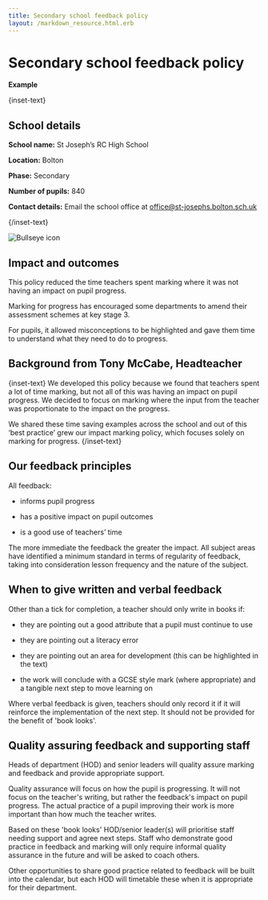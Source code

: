 ```yaml
---
title: Secondary school feedback policy
layout: /markdown_resource.html.erb
---
```


# Secondary school feedback policy

<strong class="govuk-tag">Example</strong>

{inset-text}

## School details

**School name:** St Joseph’s RC High School

**Location:** Bolton

**Phase:** Secondary

**Number of pupils:** 840

**Contact details:** Email the school office at <office@st-josephs.bolton.sch.uk>

{/inset-text}

<div class="govuk-grid-row dfe-width-container">
  <div class="govuk-grid-column-full">
    <div class="info-box">
      <div class="info-box__corner">
        <img src="/assets/images/bullseye.svg" alt="Bullseye icon">
      </div>
      <h2 class="govuk-heading-m">
        Impact and outcomes
      </h2>
      <p>
        This policy reduced the time teachers spent marking where it was not having an impact on pupil progress. 
      </p>
      <p>
        Marking for progress has encouraged some departments to amend their assessment schemes at key stage 3.
      </p>
      <p>
        For pupils, it allowed misconceptions to be highlighted and gave them time to understand what they need to do to progress. 
      </p>
    </div>
  </div>
</div>

## Background from Tony McCabe, Headteacher

{inset-text}
We developed this policy because we found that teachers spent a lot of time marking, but not all of this was having an impact on pupil progress. We decided to focus on marking where the input from the teacher was proportionate to the impact on the progress. 

We shared these time saving examples across the school and out of this ‘best practice’ grew our impact marking policy, which focuses solely on marking for progress. 
{/inset-text}

## Our feedback principles  

All feedback: 

* informs pupil progress
  
* has a positive impact on pupil outcomes

* is a good use of teachers’ time 

The more immediate the feedback the greater the impact. All subject areas have identified a minimum standard in terms of regularity of feedback, taking into consideration lesson frequency and the nature of the subject.

## When to give written and verbal feedback 

Other than a tick for completion, a teacher should only write in books if:

* they are pointing out a good attribute that a pupil must continue to use
  
* they are pointing out a literacy error
  
* they are pointing out an area for development (this can be highlighted in the text)
  
* the work will conclude with a GCSE style mark (where appropriate) and a tangible next step to move learning on 

Where verbal feedback is given, teachers should only record it if it will reinforce the implementation of the next step. It should not be provided for the benefit of 'book looks'.

## Quality assuring feedback and supporting staff 

Heads of department (HOD) and senior leaders will quality assure marking and feedback and provide appropriate support. 

Quality assurance will focus on how the pupil is progressing. It will not focus on the teacher's writing, but rather the feedback's impact on pupil progress. The actual practice of a pupil improving their work is more important than how much the teacher writes. 

Based on these 'book looks' HOD/senior leader(s) will prioritise staff needing support and agree next steps. Staff who demonstrate good practice in feedback and marking will only require informal quality assurance in the future and will be asked to coach others. 

Other opportunities to share good practice related to feedback will be built into the calendar, but each HOD will timetable these when it is appropriate for their department. 
